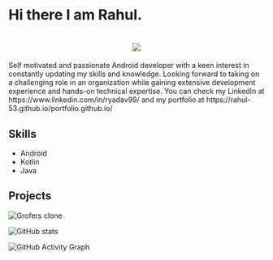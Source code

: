 # Hi there I am Rahul.
<h1 align="center">
 <img src="https://drive.google.com/drive/my-drive" />
</h1>
Self motivated and passionate Android
developer with a keen interest in
constantly updating my skills and
knowledge. Looking forward to taking on a
challenging role in an organization while
gaining extensive development experience
and hands-on technical expertise. You can check my LinkedIn at https://www.linkedin.com/in/ryadav99/ and my portfolio at https://rahul-53.github.io/portfolio.github.io/

## Skills
* Android
* Kotlin
* Java

## Projects
![Grofers clone](https://github.com/chekeAditya/Grofers)


![GitHub stats](https://github-readme-stats.vercel.app/api?username=rahul-53&show_icons=true)  

![GitHub Activity Graph](https://activity-graph.herokuapp.com/graph?username=rahul-53)  




